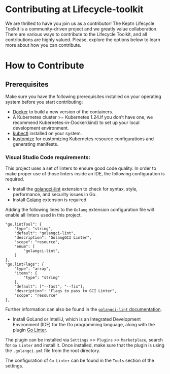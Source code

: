 # Contributing at Lifecycle-toolkit

We are thrilled to have you join us as a contributor! The Keptn Lifecycle Toolkit is a community-driven project and we greatly value collaboration. There are various ways to contribute to the Lifecycle Toolkit, and all contributions are highly valued. Please, explore the options below to learn more about how you can contribute.

# How to Contribute
## Prerequisites
Make sure you have the following prerequisites installed on your operating system before you start contributing:

- [Docker](https://docs.docker.com/get-docker/) to build a new version of the containers.
- A Kubernetes cluster >= Kubernetes 1.24.If you don’t have one, we recommend Kubernetes-in-Docker(kind) to set up your local development environment.
- [kubectl](https://kubernetes.io/docs/tasks/tools/) installed on your system.
- [kustomize](https://kustomize.io/) for customizing Kubernetes resource configurations and generating manifests.

### Visual Studio Code requirements:

This project uses a set of linters to ensure good code quality.
In order to make proper use of those linters inside an IDE, the following configuration is required.

- Install the [golangci-lint](https://golangci-lint.run/usage/integrations/) extension to check for syntax, style, performance, and security issues in Go.
- Install [Golang](https://marketplace.visualstudio.com/items?itemName=aldijav.golangwithdidi) extension is required.

Adding the following lines to the `Golang` extension configuration file will enable all linters used in this project.

```
"go.lintTool": {
    "type": "string",
    "default": "golangci-lint",
    "description": "GolangGCI Linter",
    "scope": "resource",
    "enum": [
        "golangci-lint",
    ]
},
"go.lintFlags": {
    "type": "array",
    "items": {
        "type": "string"
    },
    "default": ["--fast", "--fix"],
    "description": "Flags to pass to GCI Linter",
    "scope": "resource"
},
```
Further information can also be found in the [`golangci-lint` documentation](https://golangci-lint.run/usage/integrations/).

<!-- - GoLand / IntelliJ -->
- Install GoLand or IntelliJ, which is an Integrated Development Environment (IDE) for the Go programming language, along with the plugin [Go Linter](https://plugins.jetbrains.com/plugin/12496-go-linter).

The plugin can be installed via `Settings` >> `Plugins` >> `Marketplace`, search for `Go Linter` and install it.
Once installed, make sure that the plugin is using the `.golangci.yml` file from the root directory.

The configuration of `Go Linter` can be found in the `Tools` section of the settings.
